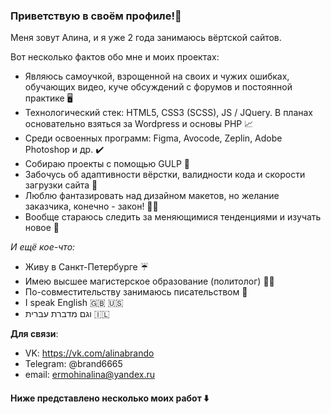 ### Приветствую в своём профиле!:wave:

Меня зовут Алина, и я уже 2 года занимаюсь вёртской сайтов.

Вот несколько фактов обо мне и моих проектах: 

* Являюсь самоучкой, взрощенной на своих и чужих ошибках, обучающих видео, куче обсуждений c форумов и постоянной практике :desktop_computer:
* Технологический стек: HTML5, CSS3 (SCSS), JS / JQuery. В планах основательно взяться за Wordpress и основы PHP :chart_with_upwards_trend:
* Среди освоенных программ: Figma, Avocode, Zeplin, Adobe Photoshop и др. :heavy_check_mark:
* Собираю проекты с помощью GULP :cup_with_straw:
* Забочусь об адаптивности вёрстки, валидности кода и скорости загрузки сайта :microscope:
* Люблю фантазировать над дизайном макетов, но желание заказчика, конечно - закон! :bowing_woman:
* Вообще стараюсь следить за меняющимися тенденциями и изучать новое :gem:

_И ещё кое-что:_

* Живу в Санкт-Петербурге :umbrella:
* Имею высшее магистерское образование (политолог) :woman_student:
* По-совместительству занимаюсь писательством :pencil:
* I speak English :gb: :us:
* וגם מדברת עברית 	:israel:

__Для связи__:

* VK: https://vk.com/alinabrando
* Telegram: @brand6665
* email: ermohinalina@yandex.ru


#### Ниже представлено несколько моих работ :arrow_down:
